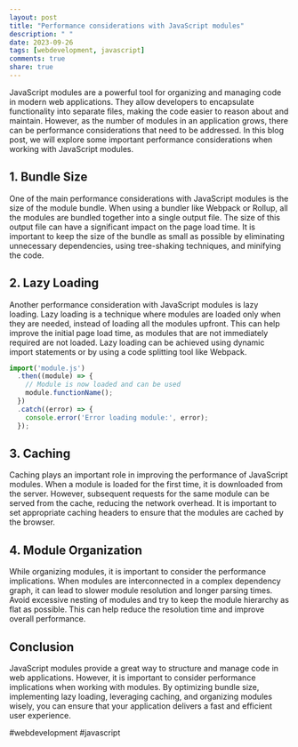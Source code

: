 ```yaml
---
layout: post
title: "Performance considerations with JavaScript modules"
description: " "
date: 2023-09-26
tags: [webdevelopment, javascript]
comments: true
share: true
---
```


JavaScript modules are a powerful tool for organizing and managing code in modern web applications. They allow developers to encapsulate functionality into separate files, making the code easier to reason about and maintain. However, as the number of modules in an application grows, there can be performance considerations that need to be addressed. In this blog post, we will explore some important performance considerations when working with JavaScript modules.

## 1. Bundle Size

One of the main performance considerations with JavaScript modules is the size of the module bundle. When using a bundler like Webpack or Rollup, all the modules are bundled together into a single output file. The size of this output file can have a significant impact on the page load time. It is important to keep the size of the bundle as small as possible by eliminating unnecessary dependencies, using tree-shaking techniques, and minifying the code.

## 2. Lazy Loading

Another performance consideration with JavaScript modules is lazy loading. Lazy loading is a technique where modules are loaded only when they are needed, instead of loading all the modules upfront. This can help improve the initial page load time, as modules that are not immediately required are not loaded. Lazy loading can be achieved using dynamic import statements or by using a code splitting tool like Webpack.

```javascript
import('module.js')
  .then((module) => {
    // Module is now loaded and can be used
    module.functionName();
  })
  .catch((error) => {
    console.error('Error loading module:', error);
  });
```

## 3. Caching

Caching plays an important role in improving the performance of JavaScript modules. When a module is loaded for the first time, it is downloaded from the server. However, subsequent requests for the same module can be served from the cache, reducing the network overhead. It is important to set appropriate caching headers to ensure that the modules are cached by the browser.

## 4. Module Organization

While organizing modules, it is important to consider the performance implications. When modules are interconnected in a complex dependency graph, it can lead to slower module resolution and longer parsing times. Avoid excessive nesting of modules and try to keep the module hierarchy as flat as possible. This can help reduce the resolution time and improve overall performance.

## Conclusion

JavaScript modules provide a great way to structure and manage code in web applications. However, it is important to consider performance implications when working with modules. By optimizing bundle size, implementing lazy loading, leveraging caching, and organizing modules wisely, you can ensure that your application delivers a fast and efficient user experience.

#webdevelopment #javascript